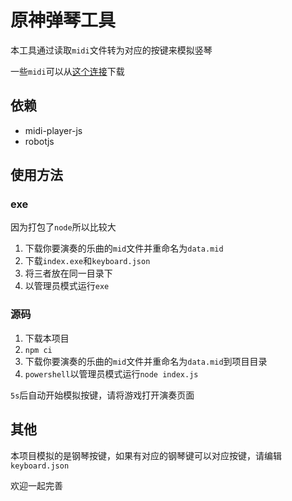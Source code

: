# 原神弹琴工具

本工具通过读取`midi`文件转为对应的按键来模拟竖琴

一些`midi`可以从[这个连接](https://www.midiclouds.com/forum-1-1.html)下载

## 依赖

- midi-player-js
- robotjs

## 使用方法

### exe
因为打包了`node`所以比较大

1. 下载你要演奏的乐曲的`mid`文件并重命名为`data.mid`
2. 下载`index.exe`和`keyboard.json`
3. 将三者放在同一目录下
4. 以管理员模式运行`exe`

### 源码
1. 下载本项目
2. `npm ci`
3. 下载你要演奏的乐曲的`mid`文件并重命名为`data.mid`到项目目录
4. `powershell`以管理员模式运行`node index.js`


`5s`后自动开始模拟按键，请将游戏打开演奏页面

## 其他

本项目模拟的是钢琴按键，如果有对应的钢琴键可以对应按键，请编辑`keyboard.json`

欢迎一起完善
